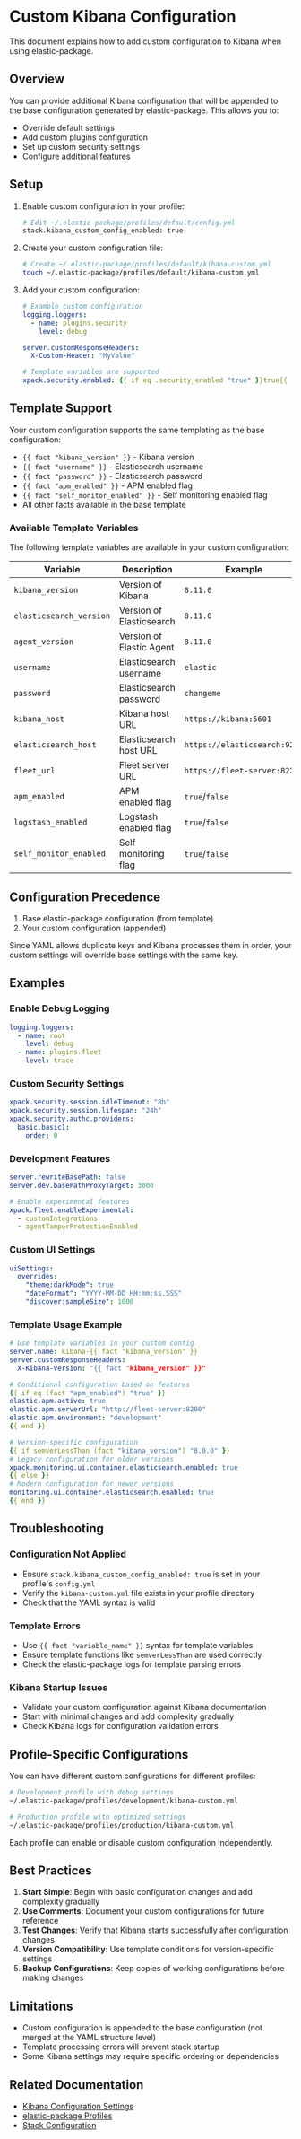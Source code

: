 # Custom Kibana Configuration

This document explains how to add custom configuration to Kibana when using elastic-package.

## Overview

You can provide additional Kibana configuration that will be appended to the base configuration generated by elastic-package. This allows you to:

- Override default settings
- Add custom plugins configuration
- Set up custom security settings
- Configure additional features

## Setup

1. Enable custom configuration in your profile:
   ```bash
   # Edit ~/.elastic-package/profiles/default/config.yml
   stack.kibana_custom_config_enabled: true
   ```

2. Create your custom configuration file:
   ```bash
   # Create ~/.elastic-package/profiles/default/kibana-custom.yml
   touch ~/.elastic-package/profiles/default/kibana-custom.yml
   ```

3. Add your custom configuration:
   ```yaml
   # Example custom configuration
   logging.loggers:
     - name: plugins.security
       level: debug
   
   server.customResponseHeaders:
     X-Custom-Header: "MyValue"
   
   # Template variables are supported
   xpack.security.enabled: {{ if eq .security_enabled "true" }}true{{ else }}false{{ end }}
   ```

## Template Support

Your custom configuration supports the same templating as the base configuration:

- `{{ fact "kibana_version" }}` - Kibana version
- `{{ fact "username" }}` - Elasticsearch username  
- `{{ fact "password" }}` - Elasticsearch password
- `{{ fact "apm_enabled" }}` - APM enabled flag
- `{{ fact "self_monitor_enabled" }}` - Self monitoring enabled flag
- All other facts available in the base template

### Available Template Variables

The following template variables are available in your custom configuration:

| Variable | Description | Example |
|----------|-------------|---------|
| `kibana_version` | Version of Kibana | `8.11.0` |
| `elasticsearch_version` | Version of Elasticsearch | `8.11.0` |
| `agent_version` | Version of Elastic Agent | `8.11.0` |
| `username` | Elasticsearch username | `elastic` |
| `password` | Elasticsearch password | `changeme` |
| `kibana_host` | Kibana host URL | `https://kibana:5601` |
| `elasticsearch_host` | Elasticsearch host URL | `https://elasticsearch:9200` |
| `fleet_url` | Fleet server URL | `https://fleet-server:8220` |
| `apm_enabled` | APM enabled flag | `true`/`false` |
| `logstash_enabled` | Logstash enabled flag | `true`/`false` |
| `self_monitor_enabled` | Self monitoring flag | `true`/`false` |

## Configuration Precedence

1. Base elastic-package configuration (from template)
2. Your custom configuration (appended)

Since YAML allows duplicate keys and Kibana processes them in order, your custom settings will override base settings with the same key.

## Examples

### Enable Debug Logging
```yaml
logging.loggers:
  - name: root
    level: debug
  - name: plugins.fleet
    level: trace
```

### Custom Security Settings
```yaml
xpack.security.session.idleTimeout: "8h"
xpack.security.session.lifespan: "24h"
xpack.security.authc.providers:
  basic.basic1:
    order: 0
```

### Development Features
```yaml
server.rewriteBasePath: false
server.dev.basePathProxyTarget: 3000

# Enable experimental features
xpack.fleet.enableExperimental:
  - customIntegrations
  - agentTamperProtectionEnabled
```

### Custom UI Settings
```yaml
uiSettings:
  overrides:
    "theme:darkMode": true
    "dateFormat": "YYYY-MM-DD HH:mm:ss.SSS"
    "discover:sampleSize": 1000
```

### Template Usage Example
```yaml
# Use template variables in your custom config
server.name: kibana-{{ fact "kibana_version" }}
server.customResponseHeaders:
  X-Kibana-Version: "{{ fact "kibana_version" }}"

# Conditional configuration based on features
{{ if eq (fact "apm_enabled") "true" }}
elastic.apm.active: true
elastic.apm.serverUrl: "http://fleet-server:8200"
elastic.apm.environment: "development"
{{ end }}

# Version-specific configuration
{{ if semverLessThan (fact "kibana_version") "8.0.0" }}
# Legacy configuration for older versions
xpack.monitoring.ui.container.elasticsearch.enabled: true
{{ else }}
# Modern configuration for newer versions
monitoring.ui.container.elasticsearch.enabled: true
{{ end }}
```

## Troubleshooting

### Configuration Not Applied
- Ensure `stack.kibana_custom_config_enabled: true` is set in your profile's `config.yml`
- Verify the `kibana-custom.yml` file exists in your profile directory
- Check that the YAML syntax is valid

### Template Errors
- Use `{{ fact "variable_name" }}` syntax for template variables
- Ensure template functions like `semverLessThan` are used correctly
- Check the elastic-package logs for template parsing errors

### Kibana Startup Issues
- Validate your custom configuration against Kibana documentation
- Start with minimal changes and add complexity gradually
- Check Kibana logs for configuration validation errors

## Profile-Specific Configurations

You can have different custom configurations for different profiles:

```bash
# Development profile with debug settings
~/.elastic-package/profiles/development/kibana-custom.yml

# Production profile with optimized settings  
~/.elastic-package/profiles/production/kibana-custom.yml
```

Each profile can enable or disable custom configuration independently.

## Best Practices

1. **Start Simple**: Begin with basic configuration changes and add complexity gradually
2. **Use Comments**: Document your custom configurations for future reference
3. **Test Changes**: Verify that Kibana starts successfully after configuration changes
4. **Version Compatibility**: Use template conditions for version-specific settings
5. **Backup Configurations**: Keep copies of working configurations before making changes

## Limitations

- Custom configuration is appended to the base configuration (not merged at the YAML structure level)
- Template processing errors will prevent stack startup
- Some Kibana settings may require specific ordering or dependencies

## Related Documentation

- [Kibana Configuration Settings](https://www.elastic.co/guide/en/kibana/current/settings.html)
- [elastic-package Profiles](../README.md#profiles)
- [Stack Configuration](../README.md#stack-configuration)
